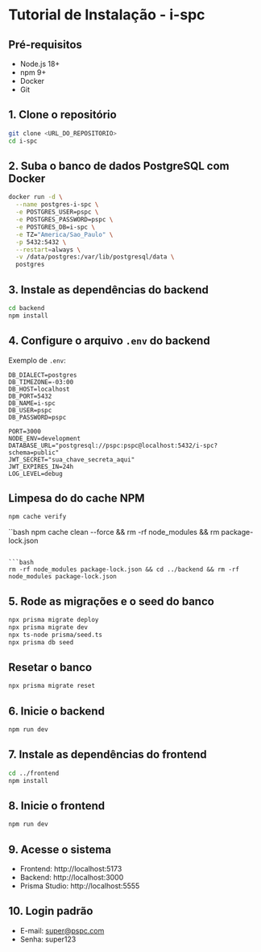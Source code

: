 # Tutorial de Instalação - i-spc

## Pré-requisitos

- Node.js 18+
- npm 9+
- Docker
- Git

## 1. Clone o repositório

```bash
git clone <URL_DO_REPOSITORIO>
cd i-spc
```

## 2. Suba o banco de dados PostgreSQL com Docker

```bash
docker run -d \
  --name postgres-i-spc \
  -e POSTGRES_USER=pspc \
  -e POSTGRES_PASSWORD=pspc \
  -e POSTGRES_DB=i-spc \
  -e TZ="America/Sao_Paulo" \
  -p 5432:5432 \
  --restart=always \
  -v /data/postgres:/var/lib/postgresql/data \
  postgres
```

## 3. Instale as dependências do backend

```bash
cd backend
npm install
```

## 4. Configure o arquivo `.env` do backend

Exemplo de `.env`:
```
DB_DIALECT=postgres
DB_TIMEZONE=-03:00
DB_HOST=localhost
DB_PORT=5432
DB_NAME=i-spc
DB_USER=pspc
DB_PASSWORD=pspc

PORT=3000
NODE_ENV=development
DATABASE_URL="postgresql://pspc:pspc@localhost:5432/i-spc?schema=public"
JWT_SECRET="sua_chave_secreta_aqui"
JWT_EXPIRES_IN=24h
LOG_LEVEL=debug
```

## Limpesa do do cache NPM
```bash
npm cache verify
```
``bash
npm cache clean --force && rm -rf node_modules && rm package-lock.json
```

```bash
rm -rf node_modules package-lock.json && cd ../backend && rm -rf node_modules package-lock.json
```
## 5. Rode as migrações e o seed do banco

```bash
npx prisma migrate deploy
npx prisma migrate dev
npx ts-node prisma/seed.ts
npx prisma db seed
```
## Resetar o banco
```bash
npx prisma migrate reset
```

## 6. Inicie o backend

```bash
npm run dev
```

## 7. Instale as dependências do frontend

```bash
cd ../frontend
npm install
```

## 8. Inicie o frontend

```bash
npm run dev
```

## 9. Acesse o sistema

- Frontend: http://localhost:5173
- Backend: http://localhost:3000
- Prisma Studio: http://localhost:5555

## 10. Login padrão

- E-mail: super@pspc.com
- Senha: super123